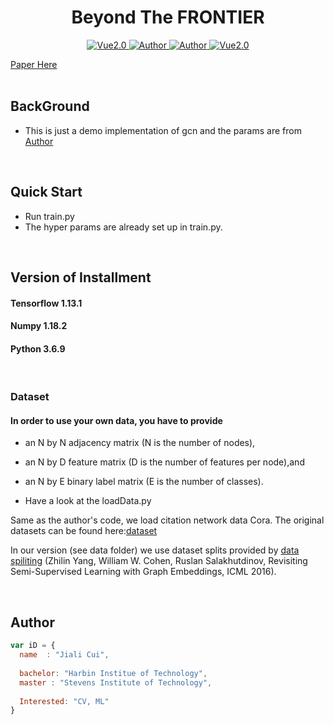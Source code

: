 

<h1 align="center">Beyond The FRONTIER</h1>

<p align="center">
    <a href="https://www.tensorflow.org/">
        <img src="https://img.shields.io/badge/Tensorflow-1.13-green" alt="Vue2.0">
    </a>
    <a href="https://github.com/CuiJiali-CV/">
        <img src="https://img.shields.io/badge/Author-JialiCui-blueviolet" alt="Author">
    </a>
    <a href="https://github.com/CuiJiali-CV/">
        <img src="https://img.shields.io/badge/Email-cuijiali961224@gmail.com-blueviolet" alt="Author">
    </a>
    <a href="https://www.stevens.edu/">
        <img src="https://img.shields.io/badge/College-SIT-green" alt="Vue2.0">
    </a>
</p>


[Paper Here](https://arxiv.org/pdf/1609.02907.pdf)
<br /><br />
## BackGround
* This is just a demo implementation of gcn and the params are from [Author](https://github.com/tkipf/gcn)

<br />

## Quick Start
* Run train.py
* The hyper params are already set up in train.py.

<br />

## Version of Installment

#### Tensorflow 1.13.1

#### Numpy 1.18.2

#### Python 3.6.9  

<br />

### Dataset
#### In order to use your own data, you have to provide

* an N by N adjacency matrix (N is the number of nodes),

* an N by D feature matrix (D is the number of features per node),and

* an N by E binary label matrix (E is the number of classes). 

* Have a look at the loadData.py

Same as the author's code, we load citation network data Cora. The original datasets can be found here:[dataset](http://www.cs.umd.edu/~sen/lbc-proj/LBC.html.)

In our version (see data folder) we use dataset splits provided by [data spiliting](https://github.com/kimiyoung/planetoid)
(Zhilin Yang, William W. Cohen, Ruslan Salakhutdinov, Revisiting Semi-Supervised Learning with Graph Embeddings, ICML 2016).


<br />

## Author

```javascript
var iD = {
  name  : "Jiali Cui",
  
  bachelor: "Harbin Institue of Technology",
  master : "Stevens Institute of Technology",
  
  Interested: "CV, ML"
}
```
